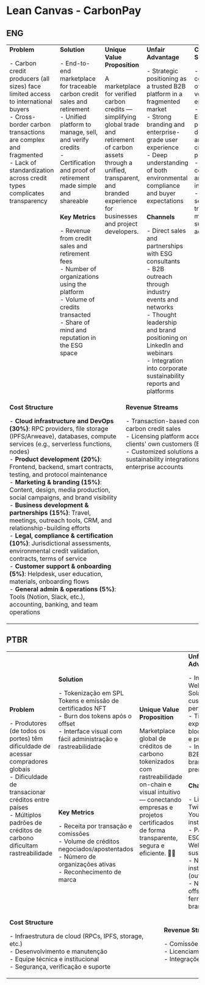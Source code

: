 # Lean Canvas - CarbonPay

## ENG

<table>
  <tr>
    <td rowspan="2" style="vertical-align: top; text-align: left;">
      <b>Problem</b>
      <p>- Carbon credit producers (all sizes) face limited access to international buyers<br>
         - Cross-border carbon transactions are complex and fragmented<br>
         - Lack of standardization across credit types complicates transparency</p>
    </td>
    <td style="vertical-align: top; text-align: left;">
      <b>Solution</b>
      <p>- End-to-end marketplace for traceable carbon credit sales and retirement<br>
         - Unified platform to manage, sell, and verify credits<br>
         - Certification and proof of retirement made simple and shareable</p>
    </td>
    <td rowspan="2" colspan="2" style="vertical-align: top; text-align: left;">
      <b>Unique Value Proposition</b>
      <p>A marketplace for verified carbon credits — simplifying global trade and retirement of carbon assets through a unified, transparent, and branded experience for businesses and project developers.</p>
    </td>
    <td style="vertical-align: top; text-align: left;">
      <b>Unfair Advantage</b>
      <p>- Strategic positioning as a trusted B2B platform in a fragmented market<br>
         - Strong branding and enterprise-grade user experience<br>
         - Deep understanding of both environmental compliance and buyer expectations</p>
    </td>
    <td rowspan="2" style="vertical-align: top; text-align: left;">
      <b>Customer Segments</b>
      <p>- Mid to large companies offsetting voluntary emissions<br>
         - Environmental project developers and carbon credit producers<br>
         - ESG consultants and intermediaries<br>
         - Brands seeking traceable and marketable sustainability actions</p>
    </td>
  </tr>
  <tr>
    <td style="vertical-align: top; text-align: left;">
      <b>Key Metrics</b>
      <p>- Revenue from credit sales and retirement fees<br>
         - Number of organizations using the platform<br>
         - Volume of credits transacted<br>
         - Share of mind and reputation in the ESG space</p>
    </td>
    <td style="vertical-align: top; text-align: left;">
      <b>Channels</b>
      <p>- Direct sales and partnerships with ESG consultants<br>
         - B2B outreach through industry events and networks<br>
         - Thought leadership and brand positioning on LinkedIn and webinars<br>
         - Integration into corporate sustainability reports and platforms</p>
    </td>
  </tr>
  <tr>
<td colspan="3" style="vertical-align: top; text-align: left;">
  <b>Cost Structure</b>
  <p>
  - <b>Cloud infrastructure and DevOps (30%)</b>: RPC providers, file storage (IPFS/Arweave), databases, compute services (e.g., serverless functions, nodes)<br>
  - <b>Product development (20%)</b>: Frontend, backend, smart contracts, testing, and protocol maintenance<br>
  - <b>Marketing & branding (15%)</b>: Content, design, media production, social campaigns, and brand visibility<br>
  - <b>Business development & partnerships (15%)</b>: Travel, meetings, outreach tools, CRM, and relationship-building efforts<br>
  - <b>Legal, compliance & certification (10%)</b>: Jurisdictional assessments, environmental credit validation, contracts, terms of service<br>
  - <b>Customer support & onboarding (5%)</b>: Helpdesk, user education, materials, onboarding flows<br>
  - <b>General admin & operations (5%)</b>: Tools (Notion, Slack, etc.), accounting, banking, and team operations
  </p>
</td>
    <td colspan="3" style="vertical-align: top; text-align: left;">
      <b>Revenue Streams</b>
      <p>- Transaction-based commission on carbon credit sales<br>
         - Licensing platform access to clients' own customers (B2B2C)<br>
         - Customized solutions and sustainability integrations for enterprise accounts</p>
    </td>
  </tr>
</table>

## PTBR

<table>
  <tr>
    <td rowspan="2">
      <b>Problem</b>
      <p>- Produtores (de todos os portes) têm dificuldade de acessar compradores globais<br>
         - Dificuldade de transacionar créditos entre países<br>
         - Múltiplos padrões de créditos de carbono dificultam rastreabilidade</p>
    </td>
    <td>
      <b>Solution</b>
      <p>- Tokenização em SPL Tokens e emissão de certificados NFT<br>
         - Burn dos tokens após o offset<br>
         - Interface visual com fácil administração e rastreabilidade</p>
    </td>
    <td rowspan="2" colspan="2">
      <b>Unique Value Proposition</b>
      <p>Marketplace global de créditos de carbono tokenizados com rastreabilidade on-chain e visual intuitivo — conectando empresas e projetos certificados de forma transparente, segura e eficiente. 🦾🌱</p>
    </td>
    <td>
      <b>Unfair Advantage</b>
      <p>- Infraestrutura Web3 via Solana: baixo custo e alta performance<br>
         - Time com expertise em blockchain, ESG e produto<br>
         - Integrações B2B2C e branding premium</p>
    </td>
    <td rowspan="2">
      <b>Customer Segments</b>
      <p>- Empresas que querem compensar emissões voluntárias<br>
         - Produtores/projetos certificados<br>
         - Corretoras e consultorias ambientais<br>
         - Empresas B2B com foco em compensação para seus clientes (B2B2C)</p>
    </td>
  </tr>
  <tr>
    <td>
      <b>Key Metrics</b>
      <p>- Receita por transação e comissões<br>
         - Volume de créditos negociados/apostentados<br>
         - Número de organizações ativas<br>
         - Reconhecimento de marca</p>
    </td>
    <td>
      <b>Channels</b>
      <p>- LinkedIn, Twitter e YouTube institucional<br>
         - Parcerias ESG, eventos Web3 e sustentabilidade<br>
         - Networking institucional (outbound)<br>
         - NFTs de offset como ferramenta de branding</p>
    </td>
  </tr>
  <tr>
    <td colspan="3">
      <b>Cost Structure</b>
      <p>- Infraestrutura de cloud (RPCs, IPFS, storage, etc.)<br>
         - Desenvolvimento e manutenção<br>
         - Equipe técnica e institucional<br>
         - Segurança, verificação e suporte</p>
    </td>
    <td colspan="3">
      <b>Revenue Streams</b>
      <p>- Comissões sobre compra/offset<br>
         - Licenciamento white-label (B2B2C)<br>
         - Integrações e serviços premium via API</p>
    </td>
  </tr>
</table>
